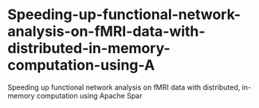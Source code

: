 # Speeding-up-functional-network-analysis-on-fMRI-data-with-distributed-in-memory-computation-using-A
Speeding up functional network analysis on fMRI data with distributed, in-memory computation using Apache Spar
